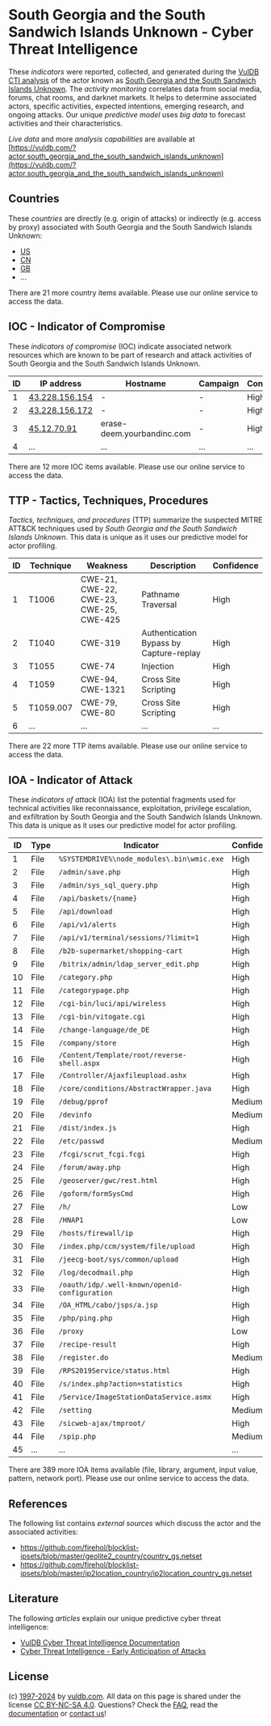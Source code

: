 # South Georgia and the South Sandwich Islands Unknown - Cyber Threat Intelligence

These _indicators_ were reported, collected, and generated during the [VulDB CTI analysis](https://vuldb.com/?kb.cti) of the actor known as [South Georgia and the South Sandwich Islands Unknown](https://vuldb.com/?actor.south_georgia_and_the_south_sandwich_islands_unknown). The _activity monitoring_ correlates data from social media, forums, chat rooms, and darknet markets. It helps to determine associated actors, specific activities, expected intentions, emerging research, and ongoing attacks. Our unique _predictive model_ uses _big data_ to forecast activities and their characteristics.

_Live data_ and more _analysis capabilities_ are available at [https://vuldb.com/?actor.south_georgia_and_the_south_sandwich_islands_unknown](https://vuldb.com/?actor.south_georgia_and_the_south_sandwich_islands_unknown)

## Countries

These _countries_ are directly (e.g. origin of attacks) or indirectly (e.g. access by proxy) associated with South Georgia and the South Sandwich Islands Unknown:

* [US](https://vuldb.com/?country.us)
* [CN](https://vuldb.com/?country.cn)
* [GB](https://vuldb.com/?country.gb)
* ...

There are 21 more country items available. Please use our online service to access the data.

## IOC - Indicator of Compromise

These _indicators of compromise_ (IOC) indicate associated network resources which are known to be part of research and attack activities of South Georgia and the South Sandwich Islands Unknown.

ID | IP address | Hostname | Campaign | Confidence
-- | ---------- | -------- | -------- | ----------
1 | [43.228.156.154](https://vuldb.com/?ip.43.228.156.154) | - | - | High
2 | [43.228.156.172](https://vuldb.com/?ip.43.228.156.172) | - | - | High
3 | [45.12.70.91](https://vuldb.com/?ip.45.12.70.91) | erase-deem.yourbandinc.com | - | High
4 | ... | ... | ... | ...

There are 12 more IOC items available. Please use our online service to access the data.

## TTP - Tactics, Techniques, Procedures

_Tactics, techniques, and procedures_ (TTP) summarize the suspected MITRE ATT&CK techniques used by _South Georgia and the South Sandwich Islands Unknown_. This data is unique as it uses our predictive model for actor profiling.

ID | Technique | Weakness | Description | Confidence
-- | --------- | -------- | ----------- | ----------
1 | T1006 | CWE-21, CWE-22, CWE-23, CWE-25, CWE-425 | Pathname Traversal | High
2 | T1040 | CWE-319 | Authentication Bypass by Capture-replay | High
3 | T1055 | CWE-74 | Injection | High
4 | T1059 | CWE-94, CWE-1321 | Cross Site Scripting | High
5 | T1059.007 | CWE-79, CWE-80 | Cross Site Scripting | High
6 | ... | ... | ... | ...

There are 22 more TTP items available. Please use our online service to access the data.

## IOA - Indicator of Attack

These _indicators of attack_ (IOA) list the potential fragments used for technical activities like reconnaissance, exploitation, privilege escalation, and exfiltration by South Georgia and the South Sandwich Islands Unknown. This data is unique as it uses our predictive model for actor profiling.

ID | Type | Indicator | Confidence
-- | ---- | --------- | ----------
1 | File | `%SYSTEMDRIVE%\node_modules\.bin\wmic.exe` | High
2 | File | `/admin/save.php` | High
3 | File | `/admin/sys_sql_query.php` | High
4 | File | `/api/baskets/{name}` | High
5 | File | `/api/download` | High
6 | File | `/api/v1/alerts` | High
7 | File | `/api/v1/terminal/sessions/?limit=1` | High
8 | File | `/b2b-supermarket/shopping-cart` | High
9 | File | `/bitrix/admin/ldap_server_edit.php` | High
10 | File | `/category.php` | High
11 | File | `/categorypage.php` | High
12 | File | `/cgi-bin/luci/api/wireless` | High
13 | File | `/cgi-bin/vitogate.cgi` | High
14 | File | `/change-language/de_DE` | High
15 | File | `/company/store` | High
16 | File | `/Content/Template/root/reverse-shell.aspx` | High
17 | File | `/Controller/Ajaxfileupload.ashx` | High
18 | File | `/core/conditions/AbstractWrapper.java` | High
19 | File | `/debug/pprof` | Medium
20 | File | `/devinfo` | Medium
21 | File | `/dist/index.js` | High
22 | File | `/etc/passwd` | Medium
23 | File | `/fcgi/scrut_fcgi.fcgi` | High
24 | File | `/forum/away.php` | High
25 | File | `/geoserver/gwc/rest.html` | High
26 | File | `/goform/formSysCmd` | High
27 | File | `/h/` | Low
28 | File | `/HNAP1` | Low
29 | File | `/hosts/firewall/ip` | High
30 | File | `/index.php/ccm/system/file/upload` | High
31 | File | `/jeecg-boot/sys/common/upload` | High
32 | File | `/log/decodmail.php` | High
33 | File | `/oauth/idp/.well-known/openid-configuration` | High
34 | File | `/OA_HTML/cabo/jsps/a.jsp` | High
35 | File | `/php/ping.php` | High
36 | File | `/proxy` | Low
37 | File | `/recipe-result` | High
38 | File | `/register.do` | Medium
39 | File | `/RPS2019Service/status.html` | High
40 | File | `/s/index.php?action=statistics` | High
41 | File | `/Service/ImageStationDataService.asmx` | High
42 | File | `/setting` | Medium
43 | File | `/sicweb-ajax/tmproot/` | High
44 | File | `/spip.php` | Medium
45 | ... | ... | ...

There are 389 more IOA items available (file, library, argument, input value, pattern, network port). Please use our online service to access the data.

## References

The following list contains _external sources_ which discuss the actor and the associated activities:

* https://github.com/firehol/blocklist-ipsets/blob/master/geolite2_country/country_gs.netset
* https://github.com/firehol/blocklist-ipsets/blob/master/ip2location_country/ip2location_country_gs.netset

## Literature

The following _articles_ explain our unique predictive cyber threat intelligence:

* [VulDB Cyber Threat Intelligence Documentation](https://vuldb.com/?kb.cti)
* [Cyber Threat Intelligence - Early Anticipation of Attacks](https://www.scip.ch/en/?labs.20201022)

## License

(c) [1997-2024](https://vuldb.com/?kb.changelog) by [vuldb.com](https://vuldb.com/?kb.about). All data on this page is shared under the license [CC BY-NC-SA 4.0](https://creativecommons.org/licenses/by-nc-sa/4.0/). Questions? Check the [FAQ](https://vuldb.com/?kb.faq), read the [documentation](https://vuldb.com/?kb) or [contact us](https://vuldb.com/?contact)!
